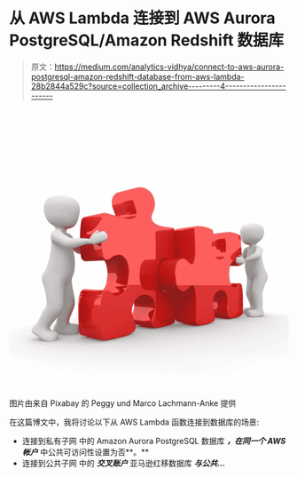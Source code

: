 # 从 AWS Lambda 连接到 AWS Aurora PostgreSQL/Amazon Redshift 数据库

> 原文：<https://medium.com/analytics-vidhya/connect-to-aws-aurora-postgresql-amazon-redshift-database-from-aws-lambda-28b2844a529c?source=collection_archive---------4----------------------->

![](img/a52d55aedc7db906b616baf05e27df5d.png)

图片由来自 Pixabay 的 Peggy und Marco Lachmann-Anke 提供

在这篇博文中，我将讨论以下从 AWS Lambda 函数连接到数据库的场景:

*   连接到私有子网 中的 Amazon Aurora PostgreSQL 数据库 ***，在同一个 AWS 帐户*** 中公共可访问性设置为否**。**
*   连接到公共子网 中的 ***交叉账户*** 亚马逊红移数据库 ***与公共…***